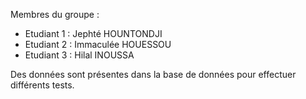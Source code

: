 Membres du groupe :
- Etudiant 1 : Jephté HOUNTONDJI
- Etudiant 2 : Immaculée HOUESSOU
- Etudiant 3 : Hilal INOUSSA

Des données sont présentes dans la base de données pour effectuer différents tests.
